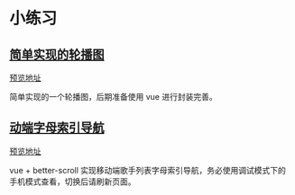 # 小练习

## [简单实现的轮播图](https://github.com/CaiJinyc/ex-demo/tree/master/slider)
[预览地址](http://caijin.tech/exercise-demo/slider/)

简单实现的一个轮播图，后期准备使用 vue 进行封装完善。

## [动端字母索引导航](https://github.com/CaiJinyc/ex-demo/tree/master/list-view)
[预览地址](http://caijin.tech/demo/list-view/index.html#/)

vue + better-scroll 实现移动端歌手列表字母索引导航，务必使用调试模式下的手机模式查看，切换后请刷新页面。
